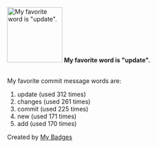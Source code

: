 <img src="https://my-badges.github.io/my-badges/favorite-word.png" alt="My favorite word is &quot;update&quot;." title="My favorite word is &quot;update&quot;." width="128">
<strong>My favorite word is &quot;update&quot;.</strong>
<br><br>

My favorite commit message words are:

1. update (used 312 times)
2. changes (used 261 times)
3. commit (used 225 times)
4. new (used 171 times)
5. add (used 170 times)


Created by <a href="https://github.com/my-badges/my-badges">My Badges</a>